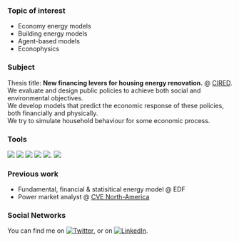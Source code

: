 ### Topic of interest
- Economy energy models
- Building energy models
- Agent-based models
- Econophysics


### Subject
Thesis title: **New financing levers for housing energy renovation.** @ [CIRED](http://www.centre-cired.fr/fr/).  
We evaluate and design public policies to achieve both social and environmental objectives.  
We develop models that predict the economic response of these policies, both financially and physically.  
We try to simulate household behaviour for some economic process.  

### Tools
![](https://img.shields.io/badge/OS-MacOS-informational?style=flat&logo=<LOGO_NAME>&logoColor=white&color=2bbc8a)
![](https://img.shields.io/badge/Editor-Pycharm-informational?style=flat&logo=<LOGO_NAME>&logoColor=white&color=2bbc8a)
![](https://img.shields.io/badge/Editor-Atoms-informational?style=flat&logo=<LOGO_NAME>&logoColor=white&color=2bbc8a)
![](https://img.shields.io/badge/Code-Python-informational?style=flat&logo=<LOGO_NAME>&logoColor=white&color=2bbc8a)
![](https://img.shields.io/badge/Code-ProjectJupyter-informational?style=flat&logo=<LOGO_NAME>&logoColor=white&color=2bbc8a). 
![](https://img.shields.io/badge/Code-R-informational?style=flat&logo=<LOGO_NAME>&logoColor=white&color=2bbc8a)


### Previous work
- Fundamental, financial & statisitical energy model @ EDF
- Power market analyst @ [CVE North-America](https://www.cvegroup.com/en/our-sites/cve-north-america/)


### Social Networks
You can find me on [![Twitter][1.2]][1], or on [![LinkedIn][2.2]][2].

<!-- Icons -->

[1.2]: http://i.imgur.com/wWzX9uB.png (twitter icon without padding)
[2.2]: https://raw.githubusercontent.com/MartinHeinz/MartinHeinz/master/linkedin-3-16.png (LinkedIn icon without padding)

[1]: https://twitter.com/VivierLucas
[2]: https://www.linkedin.com/in/lucas-vivier-96110bb4/
